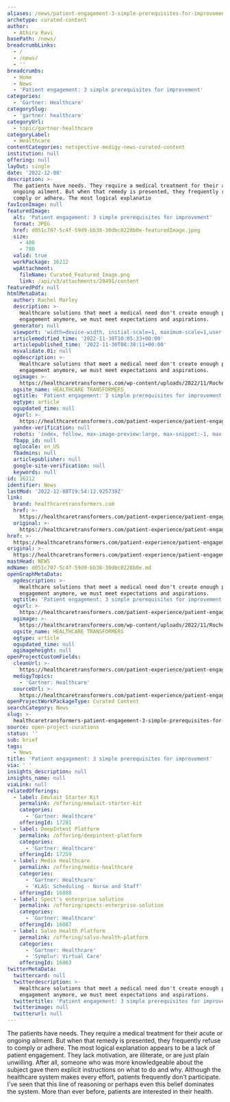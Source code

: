 ```yaml
---
aliases: /news/patient-engagement-3-simple-prerequisites-for-improvement
archetype: curated-content
author:
  - Athira Ravi
basePath: /news/
breadcrumbLinks:
  - /
  - /news/
  - ''
breadcrumbs:
  - Home
  - News
  - 'Patient engagement: 3 simple prerequisites for improvement'
categories:
  - 'Gartner: Healthcare'
categorySlug:
  - 'gartner: healthcare'
categoryUrl:
  - topic/gartner-healthcare
categoryLabel:
  - Healthcare
contentCategories: netspective-medigy-news-curated-content
institution: null
offering: null
layOut: single
date: '2022-12-08'
description: >-
  The patients have needs. They require a medical treatment for their acute or
  ongoing ailment. But when that remedy is presented, they frequently refuse to
  comply or adhere. The most logical explanatio
favIconImage: null
featuredImage:
  alt: 'Patient engagement: 3 simple prerequisites for improvement'
  format: JPEG
  href: d051c707-5c4f-59d9-bb38-30dbc0228b0e-featuredImage.jpeg
  size:
    - 400
    - 780
  valid: true
  workPackage: 16212
  wpAttachment:
    fileName: Curated_Featured_Image.png
    link: /api/v3/attachments/29491/content
featuredPdf: null
htmlMetaData:
  author: Rachel Marley
  description: >-
    Healthcare solutions that meet a medical need don't create enough patient
    engagement anymore, we must meet expectations and aspirations.
  generator: null
  viewport: 'width=device-width, initial-scale=1, maximum-scale=1,user-scalable=0'
  articlemodified_time: '2022-11-30T10:05:33+00:00'
  articlepublished_time: '2022-11-30T08:38:11+00:00'
  msvalidate.01: null
  ogdescription: >-
    Healthcare solutions that meet a medical need don't create enough patient
    engagement anymore, we must meet expectations and aspirations.
  ogimage: >-
    https://healthcaretransformers.com/wp-content/uploads/2022/11/Roche_Christophe-Jauquet_ContentImage01.png
  ogsite_name: HEALTHCARE TRANSFORMERS
  ogtitle: 'Patient engagement: 3 simple prerequisites for improvement'
  ogtype: article
  ogupdated_time: null
  ogurl: >-
    https://healthcaretransformers.com/patient-experience/patient-engagement-prerequisites/
  yandex-verification: null
  robots: 'index, follow, max-image-preview:large, max-snippet:-1, max-video-preview:-1'
  fbapp_id: null
  oglocale: en_US
  fbadmins: null
  articlepublisher: null
  google-site-verification: null
  keywords: null
id: 16212
identifier: News
lastMod: '2022-12-08T19:54:12.925739Z'
link:
  brand: healthcaretransformers.com
  href: >-
    https://healthcaretransformers.com/patient-experience/patient-engagement-prerequisites/
  original: >-
    https://healthcaretransformers.com/patient-experience/patient-engagement-prerequisites/
href: >-
  https://healthcaretransformers.com/patient-experience/patient-engagement-prerequisites/
original: >-
  https://healthcaretransformers.com/patient-experience/patient-engagement-prerequisites/
mastHead: NEWS
mdName: d051c707-5c4f-59d9-bb38-30dbc0228b0e.md
openGraphMetaData:
  ogdescription: >-
    Healthcare solutions that meet a medical need don't create enough patient
    engagement anymore, we must meet expectations and aspirations.
  ogtitle: 'Patient engagement: 3 simple prerequisites for improvement'
  ogurl: >-
    https://healthcaretransformers.com/patient-experience/patient-engagement-prerequisites/
  ogimage: >-
    https://healthcaretransformers.com/wp-content/uploads/2022/11/Roche_Christophe-Jauquet_ContentImage01.png
  ogsite_name: HEALTHCARE TRANSFORMERS
  ogtype: article
  ogupdated_time: null
  ogimageheight: null
openProjectCustomFields:
  cleanUrl: >-
    https://healthcaretransformers.com/patient-experience/patient-engagement-prerequisites/
  medigyTopics:
    - 'Gartner: Healthcare'
  sourceUrl: >-
    https://healthcaretransformers.com/patient-experience/patient-engagement-prerequisites/
openProjectWorkPackageType: Curated Content
searchCategory: News
slug: >-
  healthcaretransformers-patient-engagement-3-simple-prerequisites-for-improvement
source: open-project-curations
status: ''
sub: brief
tags:
  - News
title: 'Patient engagement: 3 simple prerequisites for improvement'
via: ' '
insights_description: null
insights_name: null
viaLink: null
relatedOfferings:
  - label: Emulait Starter Kit
    permalink: /offering/emulait-starter-kit
    categories:
      - 'Gartner: Healthcare'
    offeringId: 17281
  - label: DeepIntent Platform
    permalink: /offering/deepintent-platform
    categories:
      - 'Gartner: Healthcare'
    offeringId: 17259
  - label: Medix Healthcare
    permalink: /offering/medix-healthcare
    categories:
      - 'Gartner: Healthcare'
      - 'KLAS: Scheduling - Nurse and Staff'
    offeringId: 16888
  - label: Spect's enterprise solution
    permalink: /offering/spects-enterprise-solution
    categories:
      - 'Gartner: Healthcare'
    offeringId: 16087
  - label: Salvo Health Platform
    permalink: /offering/salvo-health-platform
    categories:
      - 'Gartner: Healthcare'
      - 'Symplur: Virtual Care'
    offeringId: 16063
twitterMetaData:
  twittercard: null
  twitterdescription: >-
    Healthcare solutions that meet a medical need don't create enough patient
    engagement anymore, we must meet expectations and aspirations.
  twittertitle: 'Patient engagement: 3 simple prerequisites for improvement'
  twitterimage: null
  twitterurl: null
---
```

<p>The patients have needs. They require a medical treatment for their acute or ongoing ailment. But when that remedy is presented, they frequently refuse to comply or adhere. The most logical explanation appears to be a lack of patient engagement. They lack motivation, are illiterate, or are just plain unwilling. After all, someone who was more knowledgeable about the subject gave them explicit instructions on what to do and why. Although the healthcare system makes every effort, patients frequently don't participate. I've seen that this line of reasoning or perhaps even this belief dominates the system. More than ever before, patients are interested in their health.</p>
